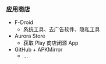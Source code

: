 ### 应用商店
- F-Droid
  - 系统工具、去广告软件、隐私工具
- Aurora Store
  - 获取 Play 商店闭源 App
- GitHub + APKMirror
  - ...
